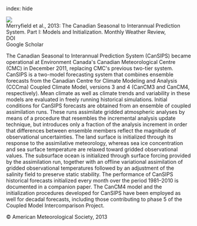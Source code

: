 index: hide

<div class="Citation">
    <div class="Citation-thumb CitationThumb-linked"  data-href="https://doi.org/10.1175/mwr-d-12-00216.1">
      <img src="https://static.claimspace.cloud/climate-study-static/refs/thumbs/9/Merryfield_et_al_2013-thumb.png" />
    </div>

  <div class="Citation-body">
    <div class="Citation-text">Merryfield et al., 2013: The Canadian Seasonal to Interannual Prediction System. Part I: Models and Initialization. <span class="Article-journal">Monthly Weather Review, </span><span class="Article-volume"></span></div>
    <div class="Citation-links">
      <div class="CitationLink" data-href="https://doi.org/10.1175/mwr-d-12-00216.1">
        <div class="CitationLink-icon CitationLink-Doi"></div>
        <div class="CitationLink-text">DOI</div>
      </div>
      <div class="CitationLink" data-href="https://scholar.google.com/scholar?q=10.1175/mwr-d-12-00216.1">
        <div class="CitationLink-icon CitationLink-Scholar"></div>
        <div class="CitationLink-text">Google Scholar</div>
      </div>
    </div>
  </div>
</div>

The Canadian Seasonal to Interannual Prediction System (CanSIPS) became operational at Environment Canada's Canadian Meteorological Centre (CMC) in December 2011, replacing CMC's previous two-tier system. CanSIPS is a two-model forecasting system that combines ensemble forecasts from the Canadian Centre for Climate Modeling and Analysis (CCCma) Coupled Climate Model, versions 3 and 4 (CanCM3 and CanCM4, respectively). Mean climate as well as climate trends and variability in these models are evaluated in freely running historical simulations. Initial conditions for CanSIPS forecasts are obtained from an ensemble of coupled assimilation runs. These runs assimilate gridded atmospheric analyses by means of a procedure that resembles the incremental analysis update technique, but introduces only a fraction of the analysis increment in order that differences between ensemble members reflect the magnitude of observational uncertainties. The land surface is initialized through its response to the assimilative meteorology, whereas sea ice concentration and sea surface temperature are relaxed toward gridded observational values. The subsurface ocean is initialized through surface forcing provided by the assimilation run, together with an offline variational assimilation of gridded observational temperatures followed by an adjustment of the salinity field to preserve static stability. The performance of CanSIPS historical forecasts initialized every month over the period 1981–2010 is documented in a companion paper. The CanCM4 model and the initialization procedures developed for CanSIPS have been employed as well for decadal forecasts, including those contributing to phase 5 of the Coupled Model Intercomparison Project.

<div class="Citation-copy">
&copy; American Meteorological Society, 2013
</div>